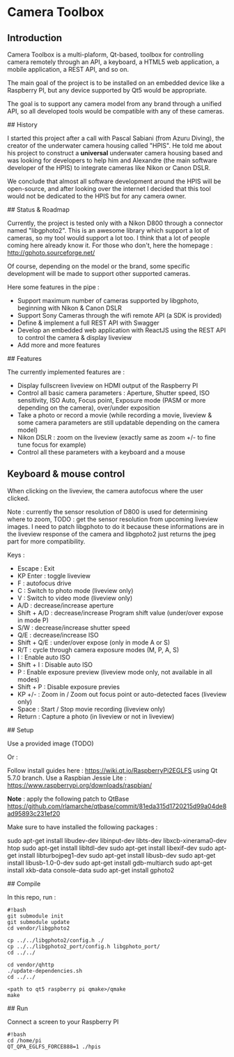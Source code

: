 # Camera Toolbox

## Introduction

Camera Toolbox is a multi-plaform, Qt-based, toolbox for controlling camera remotely through an API, a keyboard, a HTML5 web application, a mobile application, a REST API, and so on.

The main goal of the project is to be installed on an embedded device like a Raspberry PI, but any device supported by Qt5 would be appropriate.

The goal is to support any camera model from any brand through a unified API, so all developed tools would be compatible with any of these cameras.

## History

I started this project after a call with Pascal Sabiani (from Azuru Diving), the creator of the underwater camera housing called "HPIS".
He told me about his project to construct a **universal** underwater camera housing based and was looking for developers to help him and Alexandre (the main software developer of the HPIS) to integrate cameras like Nikon or Canon DSLR.

We conclude that almost all software development around the HPIS will be open-source, and after looking over the internet I decided that this tool would not be dedicated to the HPIS but for any camera owner.

## Status & Roadmap

Currently, the project is tested only with a Nikon D800 through a connector named "libgphoto2". This is an awesome library which support a lot of cameras, so my tool would support a lot too. I think that a lot of people coming here already know it.
For those who don't, here the homepage : http://gphoto.sourceforge.net/

Of course, depending on the model or the brand, some specific development will be made to support other supported cameras.

Here some features in the pipe :

* Support maximum number of cameras supported by libgphoto, beginning with Nikon & Canon DSLR
* Support Sony Cameras through the wifi remote API (a SDK is provided)
* Define & implement a full REST API with Swagger
* Develop an embedded web application with ReactJS using the REST API to control the camera & display liveview
* Add more and more features

## Features

The currently implemented features are :

* Display fullscreen liveview on HDMI output of the Raspberry PI
* Control all basic camera parameters : Aperture, Shutter speed, ISO sensitivity, ISO Auto, Focus point, Exposure mode (PASM or more depending on the camera), over/under exposition
* Take a photo or record a movie (while recording a movie, liveview & some camera parameters are still updatable depending on the camera model)
* Nikon DSLR : zoom on the liveview (exactly same as zoom +/- to fine tune focus for example)
* Control all these parameters with a keyboard and a mouse


## Keyboard & mouse control

When clicking on the liveview, the camera autofocus where the user clicked.

Note : currently the sensor resolution of D800 is used for determining where to zoom, TODO : get the sensor resolution from upcoming liveview images. I need to patch libgphoto to do it because these informations are in the liveview response of the camera and libgphoto2 just returns the jpeg part for more compatibility.

Keys :

* Escape : Exit
* KP Enter : toggle liveview
* F : autofocus drive
* C : Switch to photo mode (liveview only)
* V : Switch to video mode (liveview only)
* A/D : decrease/increase aperture
* Shift + A/D : decrease/increase Program shift value (under/over expose in mode P)
* S/W : decrease/increase shutter speed
* Q/E : decrease/increase ISO
* Shift + Q/E : under/over expose (only in mode A or S)
* R/T : cycle through camera exposure modes (M, P, A, S)
* I : Enable auto ISO
* Shift + I : Disable auto ISO
* P : Enable exposure preview (liveview mode only, not available in all modes)
* Shift + P : Disable exposure previes 
* KP +/- : Zoom in / Zoom out focus point or auto-detected faces (liveview only)
* Space : Start / Stop movie recording (liveview only)
* Return : Capture a photo (in liveview or not in liveview)

## Setup

Use a provided image (TODO)

Or :

Follow install guides here : https://wiki.qt.io/RaspberryPi2EGLFS using Qt 5.7.0 branch.
Use a Raspbian Jessie Lite : https://www.raspberrypi.org/downloads/raspbian/

**Note** : apply the following patch to QtBase https://github.com/rlamarche/qtbase/commit/81eda315d1720215d99a04de8ad95893c231ef20

Make sure to have installed the following packages :

sudo apt-get install libudev-dev libinput-dev libts-dev libxcb-xinerama0-dev htop
sudo apt-get install libltdl-dev
sudo apt-get install libexif-dev
sudo apt-get install libturbojpeg1-dev
sudo apt-get install libusb-dev
sudo apt-get install libusb-1.0-0-dev
sudo apt-get install gdb-multiarch
sudo apt-get install xkb-data console-data
sudo apt-get install gphoto2


## Compile

In this repo, run : 

```
#!bash
git submodule init
git submodule update
cd vendor/libgphoto2

cp ../../libgphoto2/config.h ./
cp ../../libgphoto2_port/config.h libgphoto_port/
cd ../../

cd vendor/qhttp
./update-dependencies.sh
cd ../../

<path to qt5 raspberry pi qmake>/qmake
make
```

## Run

Connect a screen to your Raspberry PI

```
#!bash
cd /home/pi
QT_QPA_EGLFS_FORCE888=1 ./hpis
```